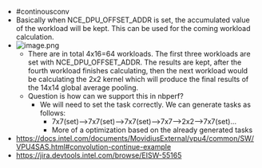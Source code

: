- #continousconv
- Basically when NCE_DPU_OFFSET_ADDR is set, the accumulated value of the workload will be kept. This can be used for the coming workload calculation.
- ![image.png](../assets/image_1664412448418_0.png)
	- There are in total 4x16=64 workloads. The first three workloads are set with NCE_DPU_OFFSET_ADDR. The results are kept, after the fourth workload finishes calculating, then the next workload would be calculating the 2x2 kernel which will produce the final results of the 14x14 global average pooling.
	- Question is how can we support this in nbperf?
		- We will need to set the task correctly. We can generate tasks as follows:
			- 7x7(set)-->7x7(set)-->7x7(set)-->7x7-->2x2-->7x7(set)...
			- More of a optimization based on the already generated tasks
- https://docs.intel.com/documents/MovidiusExternal/vpu4/common/SW/VPU4SAS.html#convolution-continue-example
- https://jira.devtools.intel.com/browse/EISW-55165